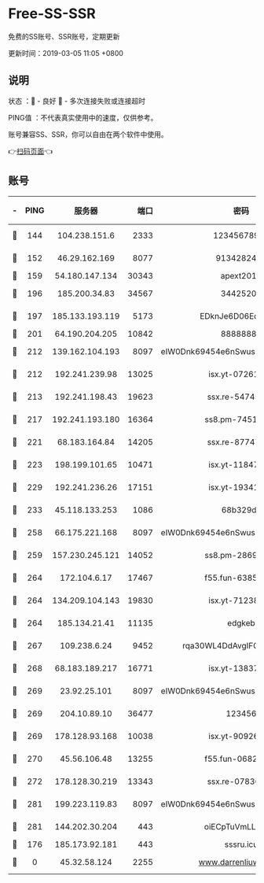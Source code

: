 # Free-SS-SSR

免费的SS账号、SSR账号，定期更新

更新时间：2019-03-05 11:05 +0800

## 说明

状态     ：🙂 - 良好 🙁 - 多次连接失败或连接超时

PING值   ：不代表真实使用中的速度，仅供参考。

账号兼容SS、SSR，你可以自由在两个软件中使用。

👉[扫码页面](https://liesauer.github.io/free-ss-ssr.github.io/)👈

## 账号

|-|PING|服务器|端口|密码|加密方式|区域|
|:----:|:----:|:-----:|-----:|:----:|:----:|:----:|
|🙂|144|104.238.151.6|2333|12345678900|aes-256-cfb|JP|
|🙂|152|46.29.162.169|8077|9134282479|aes-256-cfb|RU|
|🙂|159|54.180.147.134|30343|apext2019|chacha20|KR|
|🙂|196|185.200.34.83|34567|34425208|aes-256-cfb|US|
|🙂|197|185.133.193.119|5173|EDknJe6D06EoWDaw|aes-256-cfb|US|
|🙂|201|64.190.204.205|10842|88888888|rc4-md5|US|
|🙂|212|139.162.104.193|8097|eIW0Dnk69454e6nSwuspv9DmS201tQ0D|aes-256-cfb|JP|
|🙂|212|192.241.239.98|13025|isx.yt-07261682|aes-256-cfb|US|
|🙂|213|192.241.198.43|19623|ssx.re-54745370|aes-256-cfb|US|
|🙂|217|192.241.193.180|16364|ss8.pm-74519137|aes-256-cfb|US|
|🙂|221|68.183.164.84|14205|ssx.re-87747678|aes-256-cfb|US|
|🙂|223|198.199.101.65|10471|isx.yt-11847851|aes-256-cfb|US|
|🙂|229|192.241.236.26|17151|isx.yt-19341877|aes-256-cfb|US|
|🙂|233|45.118.133.253|1086|68b329da|aes-256-cfb|SG|
|🙂|258|66.175.221.168|8097|eIW0Dnk69454e6nSwuspv9DmS201tQ0D|aes-256-cfb|US|
|🙂|259|157.230.245.121|14052|ss8.pm-28692844|aes-256-cfb|SG|
|🙂|264|172.104.6.17|17467|f55.fun-63855041|aes-256-cfb|US|
|🙂|264|134.209.104.143|19830|isx.yt-71238117|aes-256-cfb|SG|
|🙂|264|185.134.21.41|11135|edgkeb|aes-256-cfb|GB|
|🙂|267|109.238.6.24|9452|rqa30WL4DdAvgIFG6Fs3znzTa|aes-256-cfb|FR|
|🙂|268|68.183.189.217|16771|isx.yt-13837724|aes-256-cfb|SG|
|🙂|269|23.92.25.101|8097|eIW0Dnk69454e6nSwuspv9DmS201tQ0D|aes-256-cfb|US|
|🙂|269|204.10.89.10|36477|123456|aes-256-cfb|US|
|🙂|269|178.128.93.168|10038|isx.yt-90926277|aes-256-cfb|SG|
|🙂|270|45.56.106.48|13255|f55.fun-06824617|aes-256-cfb|US|
|🙂|272|178.128.30.219|13343|ssx.re-07836021|aes-256-cfb|SG|
|🙂|281|199.223.119.83|8097|eIW0Dnk69454e6nSwuspv9DmS201tQ0D|aes-256-cfb|US|
|🙂|281|144.202.30.204|443|oiECpTuVmLLxk4Ts|aes-256-cfb|US|
|🙂|176|185.173.92.181|443|sssru.icu|rc4-md5|RU|
|🙁|0|45.32.58.124|2255|www.darrenliuwei.com|aes-256-cfb|JP|
